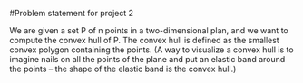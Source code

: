 #Problem statement for project 2

We are given a set P of n points in a two-dimensional plan, and we want to compute the convex hull of P. The convex hull is defined as the smallest convex polygon containing the points. (A way to visualize a convex hull is to imagine nails on all the points of the plane and put an elastic band around the points – the shape of the elastic band is the convex hull.) 
